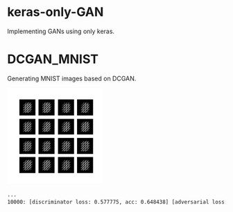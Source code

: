 # keras-only-GAN
Implementing GANs using only keras.

# DCGAN_MNIST
Generating MNIST images based on DCGAN.

![dcgan](./images/dcgan.gif)

```bash
...
10000: [discriminator loss: 0.577775, acc: 0.648438] [adversarial loss: 1.216242, acc: 0.234375]
```
